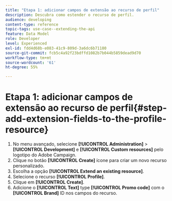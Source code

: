 ```yaml
---
title: "Etapa 1: adicionar campos de extensão ao recurso de perfil"
description: Descubra como estender o recurso de perfil.
audience: developing
content-type: reference
topic-tags: use-case--extending-the-api
feature: Data Model
role: Developer
level: Experienced
exl-id: fdd4d68b-e083-41c9-809d-3a6dc6b71180
source-git-commit: fcb5c4a92f23bdffd1082b7b044b5859dead9d70
workflow-type: tm+mt
source-wordcount: '61'
ht-degree: 55%

---
```


# Etapa 1: adicionar campos de extensão ao recurso de perfil{#step-add-extension-fields-to-the-profile-resource}

1. No menu avançado, selecione **[!UICONTROL Administration]** > **[!UICONTROL Development]** e **[!UICONTROL Custom resources]** pelo logotipo do Adobe Campaign.
1. Clique no botão **[!UICONTROL Create]** ícone para criar um novo recurso personalizado.
1. Escolha a opção **[!UICONTROL Extend an existing resource]**.
1. Selecione o recurso **[!UICONTROL Profile]**.
1. Clique em **[!UICONTROL Create]**.
1. Adicione o **[!UICONTROL Text]** type **[!UICONTROL Promo code]** com o **[!UICONTROL Brand]** ID nos campos do recurso.
